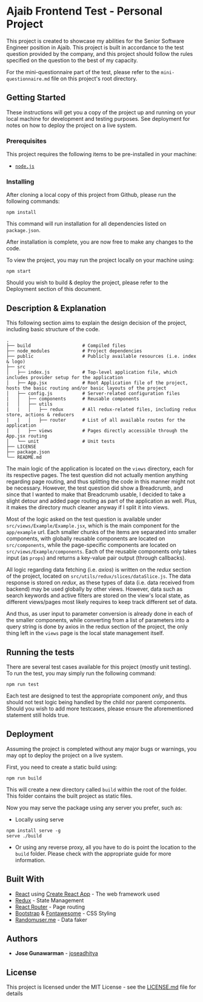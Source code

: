 # Ajaib Frontend Test - Personal Project

This project is created to showcase my abilities for the Senior Software Engineer position in Ajaib. This project is built in accordance to the test question provided by the company, and this project should follow the rules specified on the question to the best of my capacity.

For the mini-questionnaire part of the test, please refer to the `mini-questionnaire.md` file on this project's root directory.

## Getting Started

These instructions will get you a copy of the project up and running on your local machine for development and testing purposes. See deployment for notes on how to deploy the project on a live system.

### Prerequisites

This project requires the following items to be pre-installed in your machine:

- [`node.js`](https://nodejs.org/en/download/)


### Installing

After cloning a local copy of this project from Github, please run the following commands:

```
npm install
```

This command will run installation for all dependencies listed on `package.json`.

After installation is complete, you are now free to make any changes to the code.

To view the project, you may run the project locally on your machine using:

```
npm start
```

Should you wish to build & deploy the project, please refer to the Deployment section of this document.

## Description & Explanation

This following section aims to explain the design decision of the project, including basic structure of the code.

```
.
├── build                   # Compiled files
├── node_modules            # Project dependencies
├── public                  # Publicly available resources (i.e. index & logo)
├── src
│   ├── index.js            # Top-level application file, which includes provider setup for the application
│   ├── App.jsx             # Root Application file of the project, hosts the basic routing and/or basic layouts of the project
│   ├── config.js           # Server-related configuration files
|   │   ├── components      # Reusable components
|   │   ├── utils
|   |   │   ├── redux       # All redux-related files, including redux store, actions & reducers
|   |   │   ├── router      # List of all available routes for the application
|   │   ├── views           # Pages directly accessible through the App.jsx routing
│   └── unit                # Unit tests
├── LICENSE
├── package.json
└── README.md
```

The main logic of the application is located on the `views` directory, each for its respective pages. The test question did not actually mention anything regarding page routing, and thus splitting the code in this manner might not be necessary. However, the test question did show a Breadcrumb, and since that I wanted to make that Breadcrumb usable, I decided to take a slight detour and added page routing as part of the application as well. Plus, it makes the directory much cleaner anyway if I split it into views.

Most of the logic asked on the test question is available under `src/views/Example/Example.jsx`, which is the main component for the `app/example` url. Each smaller chunks of the items are separated into smaller components, with globally reusable components are located on `src/components`, while the page-specific components are located on `src/views/Example/components`. Each of the reusable components only takes input (as `props`) and returns a key-value pair output (through callbacks).

All logic regarding data fetching (i.e. *axios*) is written on the *redux* section of the project, located on `src/utils/redux/slices/dataSlice.js`. The data response is stored on *redux*, as these types of data (i.e. data received from backend) may be used globally by other views. However, data such as search keywords and active filters are stored on the view's local state, as different views/pages most likely requires to keep track different set of data.

And thus, as user input to parameter conversion is already done in each of the smaller components, while converting from a list of parameters into a query string is done by axios in the redux section of the project, the only thing left in the `views` page is the local state management itself.

## Running the tests

There are several test cases available for this project (mostly unit testing). To run the test, you may simply run the following command:

```
npm run test
```

Each test are designed to test the appropriate component *only*, and thus should not test logic being handled by the child nor parent components. Should you wish to add more testcases, please ensure the aforementioned statement still holds true.

## Deployment

Assuming the project is completed without any major bugs or warnings, you may opt to deploy the project on a live system.

First, you need to create a static build using:

```
npm run build
```

This will create a new directory called `build` within the root of the folder. This folder contains the built project as static files.

Now you may serve the package using any server you prefer, such as:

- Locally using serve

```
npm install serve -g
serve ./build
```

- Or using any reverse proxy, all you have to do is point the location to the `build` folder. Please check with the appropriate guide for more information.

## Built With

* [React](https://reactjs.org/) using [Create React App](https://create-react-app.dev/) - The web framework used
* [Redux](https://redux.js.org/) - State Management
* [React Router](https://reactrouter.com/) - Page routing
* [Bootstrap](https://getbootstrap.com/) & [Fontawesome](https://fontawesome.com/) - CSS Styling
* [Randomuser.me](https://randomuser.me/) - Data faker

## Authors

* **Jose Gunawarman** - [joseadhitya](https://github.com/joseadhitya)

## License

This project is licensed under the MIT License - see the [LICENSE.md](LICENSE.md) file for details
